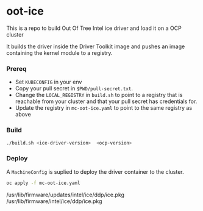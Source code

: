 # oot-ice

This is a repo to build Out Of Tree Intel ice driver and load it on a OCP cluster

It builds the driver inside the Driver Toolkit image and pushes an image containing the kernel module to a registry.

### Prereq
- Set `KUBECONFIG` in your env
- Copy your pull secret in `$PWD/pull-secret.txt`.
- Change the `LOCAL_REGISTRY` in `build.sh`  to point to a registry that is reachable from your cluster and that your pull secret has credentials for.
- Update the registry in `mc-oot-ice.yaml` to point to the same registry as above

### Build

```bash
./build.sh <ice-driver-version>  <ocp-version>
```

### Deploy

A `MachineConfig` is suplied to deploy the driver container to the cluster.

```bash
oc apply -f mc-oot-ice.yaml
```


/usr/lib/firmware/updates/intel/ice/ddp/ice.pkg
/usr/lib/firmware/intel/ice/ddp/ice.pkg

